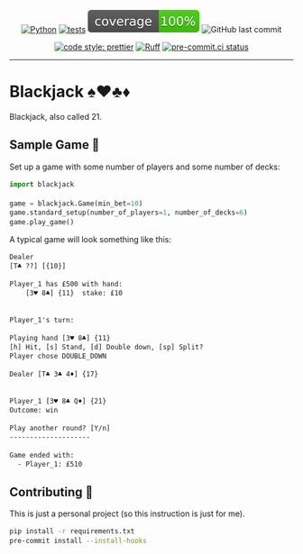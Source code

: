 <div align="center">

[![Python](https://img.shields.io/badge/Python-3.11+-blue.svg)](https://www.python.org/downloads/)
[![tests](https://github.com/Bilbottom/blackjack/actions/workflows/tests.yaml/badge.svg)](https://github.com/Bilbottom/blackjack/actions/workflows/tests.yaml)
[![coverage](coverage.svg)](https://github.com/dbrgn/coverage-badge)
![GitHub last commit](https://img.shields.io/github/last-commit/Bilbottom/blackjack)

[![code style: prettier](https://img.shields.io/badge/code_style-prettier-ff69b4.svg?style=flat-square)](https://github.com/prettier/prettier)
[![Ruff](https://img.shields.io/endpoint?url=https://raw.githubusercontent.com/astral-sh/ruff/main/assets/badge/v2.json)](https://github.com/astral-sh/ruff)
[![pre-commit.ci status](https://results.pre-commit.ci/badge/github/Bilbottom/blackjack/main.svg)](https://results.pre-commit.ci/latest/github/Bilbottom/blackjack/main)

</div>

---

# Blackjack ♠️♥️♣️♦️

Blackjack, also called 21.

## Sample Game 📝

Set up a game with some number of players and some number of decks:

```python
import blackjack

game = blackjack.Game(min_bet=10)
game.standard_setup(number_of_players=1, number_of_decks=6)
game.play_game()
```

A typical game will look something like this:

```
Dealer
[T♣ ??] [{10}]

Player_1 has £500 with hand:
    [3♥ 8♣] {11}  stake: £10


Player_1's turn:

Playing hand [3♥ 8♣] {11}
[h] Hit, [s] Stand, [d] Double down, [sp] Split?
Player chose DOUBLE_DOWN

Dealer [T♣ 3♣ 4♦] {17}


Player_1 [3♥ 8♣ Q♦] {21}
Outcome: win

Play another round? [Y/n]
--------------------

Game ended with:
  - Player_1: £510
```

## Contributing 🤝

This is just a personal project (so this instruction is just for me).

```bash
pip install -r requirements.txt
pre-commit install --install-hooks
```
